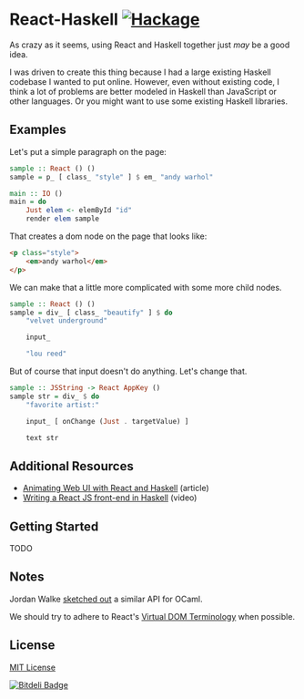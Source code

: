 # React-Haskell [![Hackage](https://img.shields.io/hackage/v/react-haskell.svg?style=flat-square)](https://hackage.haskell.org/package/react-haskell)

As crazy as it seems, using React and Haskell together just *may* be a good idea.

I was driven to create this thing because I had a large existing Haskell codebase I wanted to put online. However, even without existing code, I think a lot of problems are better modeled in Haskell than JavaScript or  other languages. Or you might want to use some existing Haskell libraries.

## Examples

Let's put a simple paragraph on the page:

```haskell
sample :: React () ()
sample = p_ [ class_ "style" ] $ em_ "andy warhol"

main :: IO ()
main = do
    Just elem <- elemById "id"
    render elem sample
```

That creates a dom node on the page that looks like:

```html
<p class="style">
    <em>andy warhol</em>
</p>
```

We can make that a little more complicated with some more child nodes.

```haskell
sample :: React () ()
sample = div_ [ class_ "beautify" ] $ do
    "velvet underground"

    input_

    "lou reed"
```

But of course that input doesn't do anything. Let's change that.

```haskell
sample :: JSString -> React AppKey ()
sample str = div_ $ do
    "favorite artist:"

    input_ [ onChange (Just . targetValue) ]

    text str
```

## Additional Resources

* [Animating Web UI with React and Haskell](http://joelburget.com/react-haskell) (article)
* [Writing a React JS front-end in Haskell](http://begriffs.com/posts/2015-01-12-reactjs-in-haskell.html) (video)

## Getting Started

TODO

## Notes

Jordan Walke [sketched out](https://gist.github.com/jordwalke/67819c91df1552009b22) a similar API for OCaml.

We should try to adhere to React's [Virtual DOM Terminology](https://gist.github.com/sebmarkbage/fcb1b6ab493b0c77d589) when possible.

## License

[MIT License](http://opensource.org/licenses/MIT)


[![Bitdeli Badge](https://d2weczhvl823v0.cloudfront.net/joelburget/react-haskell/trend.png)](https://bitdeli.com/free "Bitdeli Badge")

